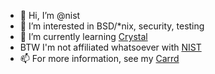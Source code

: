 - 👋 Hi, I’m @nist
- 👀 I’m interested in BSD/*nix, security, testing
- 🌱 I’m currently learning [Crystal](https://crystal-lang.org/)
- BTW I'm not affiliated whatsoever with [NIST](https://www.nist.gov/)
- 📫 For more information, see my [Carrd](https://nist.carrd.co/)
